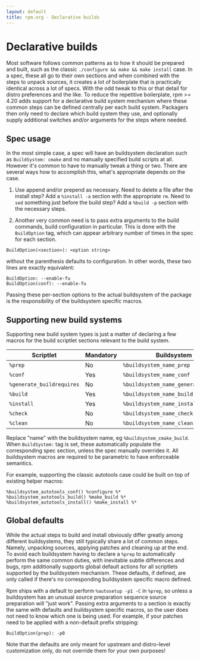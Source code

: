 ```yaml
---
layout: default
title: rpm.org - Declarative builds
---
```


# Declarative builds

Most software follows common patterns as to how it should be prepared and
built, such as the classic `./configure && make && make install` case.
In a spec, these all go to their own sections and when combined with
the steps to unpack sources, it creates a lot of boilerplate that is
practically identical across a lot of specs. With the odd tweak to
this or that detail for distro preferences and the like. To reduce
the repetitive boilerplate, rpm >= 4.20 adds support for a declarative
build system mechanism where these common steps can be defined centrally
per each build system. Packagers then only need to declare which build
system they use, and optionally supply additional switches and/or
arguments for the steps where needed.

## Spec usage

In the most simple case, a spec will have an buildsystem declaration such
as `BuildSystem: cmake` and no manually specified build scripts at all.
However it's common to have to manually tweak a thing or two. There are
several ways how to accomplish this, what's appropriate depends on the
case.

1) Use append and/or prepend as necessary. Need to delete a file after
the install step? Add a `%install -a` section with the appropriate `rm`.
Need to `sed` something just before the build step? Add a `%build -p`
section with the necessary steps.

2) Another very common need is to pass extra arguments to the build
commands, build configuration in particular. This is done with the
`BuildOption` tag, which can appear arbitrary number of times
in the spec for each section.

```
BuildOption(<section>): <option string>
```

without the parenthesis defaults to configuration. In other words,
these two lines are exactly equivalent:

```
BuildOption: --enable-fu
BuildOption(conf): --enable-fu
```

Passing these per-section options to the actual buildsystem of the
package is the responsibility of the buildsystem specific macros.

## Supporting new build systems

Supporting new build system types is just a matter of declaring a few
macros for the build scriptlet sections relevant to the build system.

Scriptlet                 | Mandatory | Buildsystem macro
--------------------------|-----------|------------------
`%prep`                   | No        | `%buildsystem_name_prep`
`%conf`                   | Yes       | `%buildsystem_name_conf`
`%generate_buildrequires` | No        | `%buildsystem_name_generate_buildrequires`
`%build`                  | Yes       | `%buildsystem_name_build`
`%install`                | Yes       | `%buildsystem_name_install`
`%check`                  | No        | `%buildsystem_name_check`
`%clean`                  | No        | `%buildsystem_name_clean`

Replace "name" with the buildsystem name, eg `%buildsystem_cmake_build`.
When `BuildSystem:` tag is set, these automatically populate the corresponding
spec section, unless the spec manually overrides it. All buildsystem
macros are required to be parametric to have enforceable semantics.

For example, supporting the classic autotools case could be built on top
of existing helper macros:
```
%buildsystem_autotools_conf() %configure %*
%buildsystem_autotools_build() %make_build %*
%buildsystem_autotools_install() %make_install %*
```

## Global defaults

While the actual steps to build and install obviously differ greatly among
different buildsystems, they still typically share a lot of common steps.
Namely, unpacking sources, applying patches and cleaning up at the end.
To avoid each buildsystem having to declare a `%prep` to automatically
perform the same common duties, with inevitable subtle differences and
bugs, rpm additionally supports global default actions for all scriptlets
supported by the buildsystem mechanism. These defaults, if defined,
are only called if there's no corresponding buildsystem specific macro
defined.

Rpm ships with a default to perform `%autosetup -p1 -C` in `%prep`,
so unless a buildsystem has an unusual source preparation sequence
source preparation will "just work". Passing extra arguments to a section
is exactly the same with defaults and buildsystem specific macros, so
the user does not need to know which one is being used. For example,
if your patches need to be applied with a non-default prefix stripping:

```
BuildOption(prep): -p0
```

Note that the defaults are only meant for upstream and distro-level
customization only, do not override them for your own purposes!
